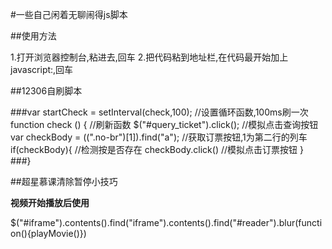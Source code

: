 #一些自己闲着无聊闹得js脚本

##使用方法

1.打开浏览器控制台,粘进去,回车
2.把代码粘到地址栏,在代码最开始加上javascript:,回车

##12306自刷脚本

###var startCheck = setInterval(check,100);           //设置循环函数,100ms刷一次
    function check () {                            //刷新函数
    $("#query_ticket").click();                    //模拟点击查询按钮
    var checkBody = $($(".no-br")[1]).find("a");   //获取订票按钮,1为第二行的列车
    if(checkBody){                                 //检测按是否存在
      checkBody.click()                            //模拟点击订票按钮
    }
###}

##超星慕课清除暂停小技巧

**视频开始播放后使用**

$("#iframe").contents().find("iframe").contents().find("#reader").blur(function(){playMovie()})
